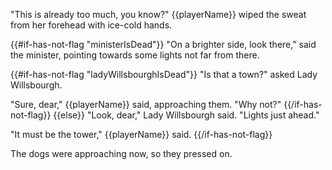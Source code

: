 "This is already too much, you know?" {{playerName}} wiped the sweat from her forehead with ice-cold hands.

{{#if-has-not-flag "ministerIsDead"}}
"On a brighter side, look there," said the minister, pointing towards some lights not far from there.

{{#if-has-not-flag "ladyWillsbourghIsDead"}}
"Is that a town?" asked Lady Willsbourgh.

"Sure, dear," {{playerName}} said, approaching them. "Why not?"
{{/if-has-not-flag}}
{{else}}
"Look, dear," Lady Willsbourgh said. "Lights just ahead."

"It must be the tower," {{playerName}} said.
{{/if-has-not-flag}}

The dogs were approaching now, so they pressed on.
